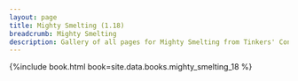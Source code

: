 ```yaml
---
layout: page
title: Mighty Smelting (1.18)
breadcrumb: Mighty Smelting
description: Gallery of all pages for Mighty Smelting from Tinkers' Construct in Minecraft 1.18.2.
---
```


{%include book.html book=site.data.books.mighty_smelting_18 %}